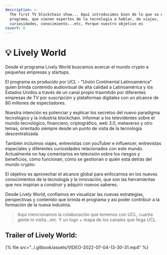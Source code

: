 ```yaml
---
description: >-
  The first TV blockchain show... Aquí introducimos bien de lo que va el
  programa, que vienen expertos de la tecnologia a hablar, de viajes,
  curiosidades, conocimiento...etc, Porque nuestro objetivo es
coverY: 0
---
```


# 💡 Lively World

>

Desde el programa Lively World buscamos acercar el mundo crypto a pequeñas empresas y startups.

El programa es producido por UCL - "Unión Continental Latinoamérica" quien brinda contenido audiovisual de alta calidad a Latinoamérica y los Estados Unidos a través de un canal propio trasmitido por diferentes empresas de TV por suscripción y plataformas digitales con un alcance de 80 millones de espectadores.

Nuestra intención es potenciar y  explicar  los secretos del nuevo paradigma tecnológico y la industria blockchain. Informar a los televidentes  sobre el mundo tecnológico, financiero, criptográfico, web 3.0, metaverso y otro temas, orientado siempre desde un punto de vista de la tecnología descentralizada.

También incluimos viajes, entrevistas con youTuber e influencer, entrevistas especiales y diferentes curiosidades relacionados con este mundo. Actualmente  no hay comentarios en televisión sobre los riesgos y beneficios, cómo funcionan, cómo se gestionan o quién está detrás del mundo crypto~~.~~

El objetivo es aprovechar el alcance global para enfocarnos en los nuevos conocimientos de la tecnología y la innovación, que son las herramientas que nos inspiran a construir y adquirir nuevos saberes.

Desde Lively World, confiamos en visualizar las nuevas estrategias, perspectivas y contenido que brinda el programa y así poder contribuir a la formación de la nueva industria.

> Aquí mencionamos la colaboración que tenemos con UCL, cuanta gente lo visita...etc. Y un logo + mapa de los canales que llega UCL.&#x20;

## Trailer of Lively World:&#x20;

{% file src="../.gitbook/assets/VIDEO-2022-07-04-13-30-31.mp4" %}
